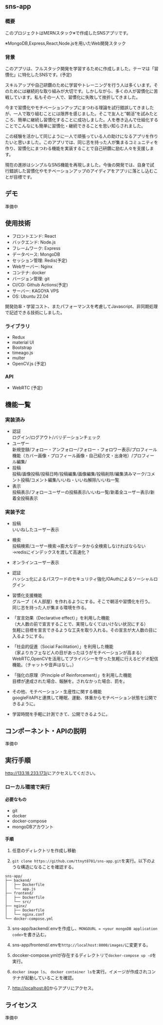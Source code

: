 ## sns-app

### 概要
このプロジェクトはMERNスタック※で作成したSNSアプリです。

※MongoDB,Express,React,Node.jsを用いたWeb開発スタック

### 背景
このアプリは、フルスタック開発を学習するために作成しました。テーマは「習慣化」に特化したSNSです。(予定)  

スキルアップや自己研鑽のために学習やトレーニングを行う人は多くいます。そのためには継続的な取り組みが大切です。しかしながら、多くの人が習慣化に苦戦しています。私もその一人で、習慣化に失敗して挫折してきました。  

今まで習慣化やモチベーションアップにまつわる理論を試行錯誤してきましたが、一人で取り組むことには限界を感じました。そこで友人と”朝活”を試みたところ、簡単に継続し習慣化することに成功しました。人を巻き込んで仕組化することでこんなにも簡単に習慣化・継続できることを思い知らされました。  

この経験を活かして同じように一人で頑張っている人の助けになるアプリを作りたいと思いました。このアプリでは、同じ志を持った人が集まるコミュニティを作り、習慣化にまつわる機能を実装することで自己研鑽に励む人々を支援します。  


現在の進捗はシンプルなSNS機能を再現しました。今後の開発では、自身で試行錯誤した習慣化やモチベーションアップのアイディアをアプリに落とし込むことが目標です。

## デモ
準備中

## 使用技術

- フロントエンド: React
- バックエンド: Node.js
- フレームワーク: Express
- データベース: MongoDB
- セッション管理: Redis(予定)
- Webサーバー: Nginx
- コンテナ: docker
- バージョン管理: git
- CI/CD: Github Actions(予定)
- サーバー: KAGOYA VPS
- OS: Ubuntu 22.04


開発効率・学習コスト、またパフォーマンスを考慮してJavascript、非同期処理で記述できる技術にしました。  

### ライブラリ
- Redux
- material UI  
- Bootstrap
- timeago.js
- multer
- OpenCV.js (予定)

### API
- WebRTC (予定)


## 機能一覧

### 実装済み
-  認証  
ログイン/ログアウト/バリデーションチェック  
- ユーザー  
新規登録/フォロー・アンフォロー/フォロー・フォロワー表示/プロフィール機能（カバー画像・プロフィール画像・自己紹介文・出身地）/プロフィール編集/
- 投稿  
投稿/画像投稿/投稿日時/投稿編集/画像編集/投稿削除/編集済みマーク/コメント投稿/コメント編集/いいね・いいね解除/いいね一覧
- 表示  
投稿表示/フォローユーザーの投稿表示/いいね一覧/新着全ユーザー表示/新着全投稿表示


### 実装予定
- 投稿  
いいねしたユーザー表示
- 検索  
投稿検索/ユーザー検索→膨大なデータから全検索しなければならない→redisにインデックスを渡して高速化？
- オンラインユーザー表示
- 認証  
ハッシュ化によるパスワードのセキュリティ強化/OAuthによるソーシャルログイン
- 習慣化支援機能  
グループ（４人部屋）を作れるようにする。そこで朝活や習慣化を行う。  
同じ志を持った人が集まる環境を作る。
- 「宣言効果（Declarative effect）」を利用した機能  
（大人数の前で宣言することで、実現しなくてはいけない状況にする）  
気軽に目標を宣言できるような工夫を取り入れる。その宣言が大人数の目に入るようにする。
- 「社会的促進（Social Facilitation）」を利用した機能  
（家よりカフェなど人の目があったほうがモチベーションが高まる）  
WebRTC,OpenCVを活用してプライバシーを守った気軽に行えるビデオ配信機能。（チャットや音声はなし。）
- 「強化の原理（Principle of Reinforcement）」を利用した機能  
目標が達成された場合、報酬を。されなかった場合、罰を。

- その他、モチベーション・生産性に関する機能  
googleFitAPIと連携して睡眠、運動、体重からモチベーション状態を公開できるように。

- 学習時間を手軽に計測できて、公開できるように。

## コンポーネント・APIの説明
準備中

## 実行手順

<http://133.18.233.173/>にアクセスしてください。

### ローカル環境で実行

#### 必要なもの

- git
- docker
- docker-compose
- mongoDBアカウント

#### 手順

1. 任意のディレクトリを作成し移動

2. `git clone https://github.com/ttnyt8701/sns-app.git`を実行。以下のような構造になることを確認する。
```
sns-app/
├── backend/
│   ├── Dockerfile
│   └── app.js
├── frontend/
│   ├── Dockerfile
│   └── src/
├── nginx/
│   ├── Dockerfile
│   └── nginx.conf
└── docker-compose.yml
```
3.  sns-app/backend/.envを作成し、`MONGOURL = <your mongoDB application code>`を書き込む。

4. sns-app/frontend/.envを`http://localhost:8000/images/`に変更する。

5. docoker-compose.ymlが存在するディレクトリで`docker-compose up -d`を実行。  

6. `docker image ls`、 `docker container ls`を実行。イメージが作成されコンテナが起動していることを確認。

7. <http://localhost:80>からアプリにアクセス。

## ライセンス  
準備中
